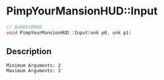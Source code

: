 # PimpYourMansionHUD::Input
```c
// 0x005c0980
void PimpYourMansionHUD::Input(unk p0, unk p1)
```
## Description
```
Minimum Arguments: 2
Maximum Arguments: 2
```
